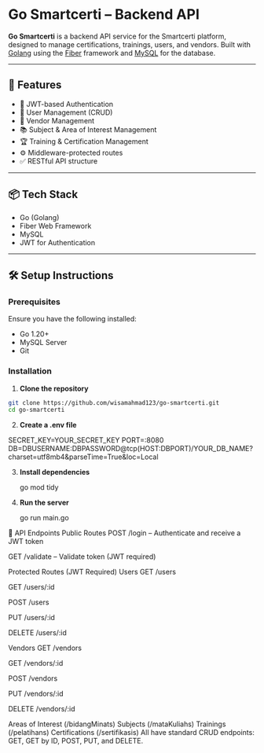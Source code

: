 # Go Smartcerti – Backend API

**Go Smartcerti** is a backend API service for the Smartcerti platform, designed to manage certifications, trainings, users, and vendors. Built with [Golang](https://golang.org/) using the [Fiber](https://gofiber.io/) framework and [MySQL](https://www.mysql.com/) for the database.

---

## 🚀 Features

- 🔐 JWT-based Authentication
- 👤 User Management (CRUD)
- 🏢 Vendor Management
- 📚 Subject & Area of Interest Management
- 🏆 Training & Certification Management
- ⚙️ Middleware-protected routes
- ✅ RESTful API structure

---

## 📦 Tech Stack

- Go (Golang)
- Fiber Web Framework
- MySQL
- JWT for Authentication

---

## 🛠️ Setup Instructions

### Prerequisites

Ensure you have the following installed:

- Go 1.20+
- MySQL Server
- Git

### Installation

1. **Clone the repository**

```bash
git clone https://github.com/wisamahmad123/go-smartcerti.git
cd go-smartcerti
```


2. **Create a .env file**

SECRET_KEY=YOUR_SECRET_KEY
PORT=:8080
DB=DBUSERNAME:DBPASSWORD@tcp(HOST:DBPORT)/YOUR_DB_NAME?charset=utf8mb4&parseTime=True&loc=Local

3. **Install dependencies**

   go mod tidy

4. **Run the server**

   go run main.go



📌 API Endpoints
Public Routes
POST /login – Authenticate and receive a JWT token

GET /validate – Validate token (JWT required)

Protected Routes (JWT Required)
Users
GET /users

GET /users/:id

POST /users

PUT /users/:id

DELETE /users/:id

Vendors
GET /vendors

GET /vendors/:id

POST /vendors

PUT /vendors/:id

DELETE /vendors/:id

Areas of Interest (/bidangMinats)
Subjects (/mataKuliahs)
Trainings (/pelatihans)
Certifications (/sertifikasis)
All have standard CRUD endpoints: GET, GET by ID, POST, PUT, and DELETE.
